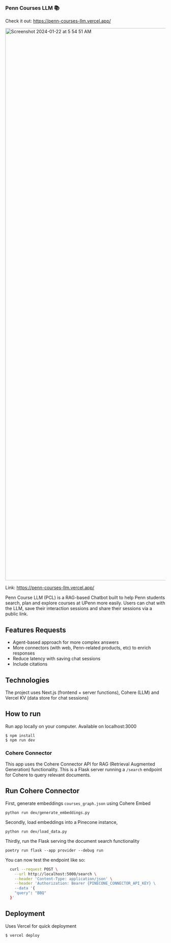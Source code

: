 ### Penn Courses LLM 📚

Check it out: https://penn-courses-llm.vercel.app/

<img width="1728" alt="Screenshot 2024-01-22 at 5 54 51 AM" src="https://github.com/trangiabach/Penn-Courses-LLM/assets/62537937/88206503-9dc5-4b1b-9d94-07524149bb27">

Link: https://penn-courses-llm.vercel.app/

Penn Course LLM (PCL) is a RAG-based Chatbot built to help Penn students search, plan and explore courses at UPenn more easily. Users can chat with the LLM, save their interaction sessions and share their sessions via a public link.


## Features Requests

- Agent-based approach for more complex answers
- More connectors (with web, Penn-related products, etc) to enrich responses
- Reduce latency with saving chat sessions
- Include citations


## Technologies

The project uses Next.js (frontend + server functions), Cohere (LLM) and Vercel KV (data store for chat sessions)

## How to run

Run app locally on your computer. Available on localhost:3000

```
$ npm install
$ npm run dev
```

### Cohere Connector

This app uses the Cohere Connector API for RAG (Retrieval Augmented Generation) functionality. This is a Flask server running a `/search` endpoint for Cohere to query relevant documents.

## Run Cohere Connector

First, generate embeddings `courses_graph.json` using Cohere Embed
```
python run dev/generate_embeddings.py
```

Secondly, load embeddings into a Pinecone instance,
```
python run dev/load_data.py
```

Thirdly, run the Flask serving the document search functionality
```
poetry run flask --app provider --debug run
```

You can now test the endpoint like so:
```bash
  curl --request POST \
    --url http://localhost:5000/search \
    --header 'Content-Type: application/json' \
    --header 'Authorization: Bearer {PINECONE_CONNECTOR_API_KEY} \
    --data '{
    "query": "BBQ"
  }'
```

## Deployment

Uses Vercel for quick deployment

```
$ vercel deploy
```
